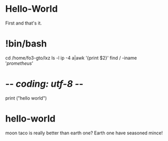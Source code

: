 # Hello-World
First and that's it.

# !bin/bash
cd /home/fo3-gto/lxz
ls -l
ip -4 a|awk '{print $2}'
find / -iname '*prometheus*'


# -*- coding: utf-8 -*-
print ("hello world")

# hello-world
moon taco is really better than earth one? Earth one have seasoned mince!
